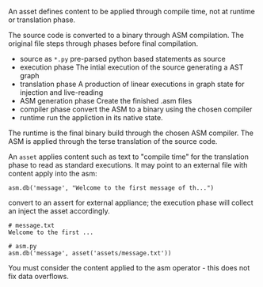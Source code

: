 An asset defines content to be applied through compile time, not at runtime or translation phase.

The source code is converted to a binary through ASM compilation. The original file steps through phases before final compilation.

+ source as `*.py`
    pre-parsed python based statements as source
+ execution phase
    The intial execution of the source generating a AST graph
+ translation phase
    A production of linear executions in graph state for injection and live-reading
+ ASM generation phase
    Create the finished .asm files
+ compiler phase
    convert the ASM to a binary using the chosen compiler
+ runtime
    run the appliction in its native state.

The runtime is the final binary build through the chosen ASM compiler. The ASM is applied through the terse translation of the source code.

An `asset` applies content such as text to "compile time" for the translation phase to read as standard executions. It may point to an external file with content apply into the asm:

    asm.db('message', "Welcome to the first message of th...")

convert to an assert for external appliance; the execution phase will collect an inject the asset accordingly.

    # message.txt
    Welcome to the first ...

    # asm.py
    asm.db('message', asset('assets/message.txt'))

You must consider the content applied to the asm operator - this does not fix data overflows.

